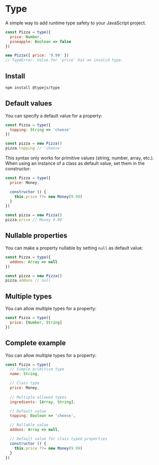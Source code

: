 # Type

A simple way to add runtime type safety to your JavaScript project.

```js
const Pizza = type({
  price: Number,
  pineapple: Boolean => false
})

new Pizza({ price: '9.99' })
// TypeError: Value for `price` has an invalid type.
```

## Install
```bash
npm install @typejs/type
```

## Default values

You can specify a default value for a property:

```js
const Pizza = type({
  topping: String => 'cheese'
})

const pizza = new Pizza() 
pizza.topping // 'cheese'
```

This syntax only works for primitive values (string, number, array, etc.). When using an instance of a class as default value, set them in the constructor:

```js
const Pizza = type({
  price: Money,

  constructor () {
    this.price ??= new Money(9.99)
  }
})

const pizza = new Pizza() 
pizza.price // Money 9.99
```

## Nullable properties

You can make a property nullable by setting `null` as default value:

```js
const Pizza = type({
  addons: Array => null
})

const pizza = new Pizza() 
pizza.addons // null
```

## Multiple types

You can allow multiple types for a property:

```js
const Pizza = type({
  price: [Number, String]
})
```

## Complete example

You can allow multiple types for a property:

```js
const Pizza = type({
  // Simple primitive type
  name: String,

  // Class type
  price: Money,
  
  // Multiple allowed types
  ingredients: [Array, String],

  // Default value
  topping: Boolean => 'cheese',

  // Nullable value
  addons: Array => null,

  // Default value for class typed properties
  constructor () {
    this.price ??= new Money(9.99)
  }
})
```
